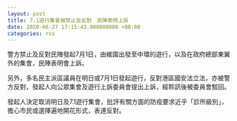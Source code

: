 ```yaml
---
layout: post
title: 7.1遊行集會被禁止及反對　民陣表明上訴
date: 2020-06-27 17:15:43.000000000 +08:00
categories: rss
---
```


警方禁止及反對民陣發起7月1日，由維園出發至中環的遊行，以及在政府總部東翼外的集會，民陣表明會上訴。

另外，多名民主派區議員在明日或7月1日發起遊行，反對港區國安法立法，亦被警方反對，發起人向公眾集會及遊行上訴委員會提出上訴，經聆訊後被委員會駁回。

發起人決定取消明日及7.1遊行集會，批評有關方面的防疫要求近乎「診所級別」，擔心市民或選擇遍地開花形式，表達反對。
